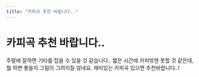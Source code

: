 ```yaml
---
title: "카피곡 추천 바랍니다.."
---
```

# 카피곡 추천 바랍니다..

주말에 잘하면 기타를 잡을 수 있을 것 같습니다..
짧은 시간에 카피밖엔 못할 것 같은데, 뭘 하면 좋을지 그림이 그려지질 않네요.
재미있는 카피곡 있으면 추천바랍니다..!




